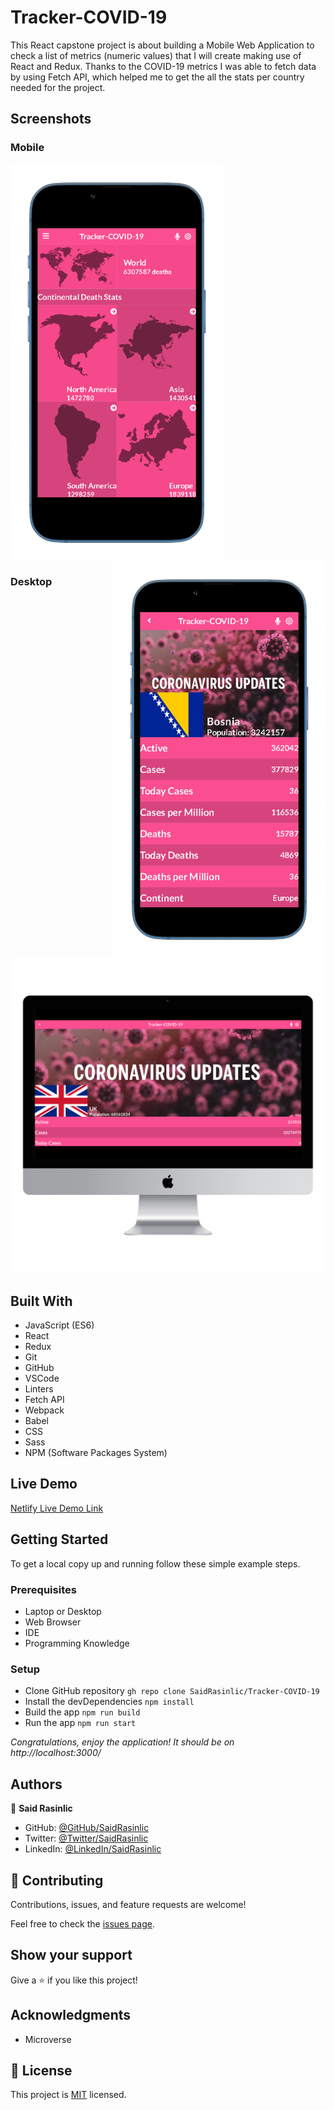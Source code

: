 # Tracker-COVID-19
This React capstone project is about building a Mobile Web Application to check a list of metrics (numeric values) that I will create making use of React and Redux. Thanks to the COVID-19 metrics I was able to fetch data by using Fetch API, which helped me to get the all the stats per country needed for the project.


## Screenshots
### Mobile

<img align="center" src="./src/assets/images/Covid-19-Mobile.png" alt="IPhone 13 Version" width="340px" /> <img align="right" src="./src/assets/images/Covid-19-II-Mobile.png" alt="IPhone 13 Version" width="340px" />

### Desktop
![Desktop Snapshot](./src/assets/images/Covid-19-Desktop.png)


## Built With

- JavaScript (ES6)
- React
- Redux
- Git
- GitHub
- VSCode
- Linters
- Fetch API
- Webpack
- Babel
- CSS
- Sass
- NPM (Software Packages System)

## Live Demo

[Netlify Live Demo Link](https://saidrasynl-tracker-covid-19.netlify.app/)

## Getting Started

To get a local copy up and running follow these simple example steps.

### Prerequisites

- Laptop or Desktop
- Web Browser
- IDE
- Programming Knowledge

### Setup

- Clone GitHub repository `gh repo clone SaidRasinlic/Tracker-COVID-19`
- Install the devDependencies `npm install`
- Build the app `npm run build`
- Run the app `npm run start`

*Congratulations, enjoy the application! It should be on http://localhost:3000/*


## Authors

👤 **Said Rasinlic**

- GitHub: [@GitHub/SaidRasinlic](https://github.com/SaidRasinlic)
- Twitter: [@Twitter/SaidRasinlic](https://twitter.com/SaidRasinlic)
- LinkedIn: [@LinkedIn/SaidRasinlic](https://www.linkedin.com/in/SaidRasinlic)


## 🤝 Contributing

Contributions, issues, and feature requests are welcome!

Feel free to check the [issues page](../../issues/).

## Show your support

Give a ⭐️ if you like this project!

## Acknowledgments

- Microverse 

## 📝 License

This project is [MIT](LICENSE) licensed.
